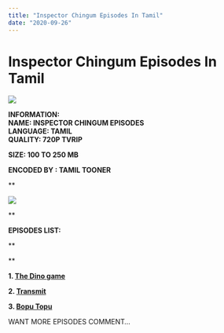 ```yaml
---
title: "Inspector Chingum Episodes In Tamil"
date: "2020-09-26"
---
```


# Inspector Chingum Episodes In Tamil

[![](https://cineeye.xyz/wp-content/uploads/2019/05/IC-3-1024x726.jpg)](https://cineeye.xyz/wp-content/uploads/2019/05/IC-3-1024x726.jpg)

**INFORMATION:  
NAME: INSPECTOR CHINGUM EPISODES  
LANGUAGE: TAMIL   
QUALITY: 720P TVRIP**

**SIZE: 100 TO 250 MB** 

**ENCODED BY : TAMIL TOONER**

**

[![](https://1.bp.blogspot.com/-o2soClLIwPE/X28SD5BNLqI/AAAAAAAAC74/C4MlbE5Y2ycroUkxDk99h-lqUW75iOR0ACLcBGAsYHQ/s320/Inspector{c48f4630022c0d57354920639953d21a0626fbbe35cb91b826b45669a52e752e}2BChingum.png)](https://1.bp.blogspot.com/-o2soClLIwPE/X28SD5BNLqI/AAAAAAAAC74/C4MlbE5Y2ycroUkxDk99h-lqUW75iOR0ACLcBGAsYHQ/s672/Inspector{c48f4630022c0d57354920639953d21a0626fbbe35cb91b826b45669a52e752e}2BChingum.png)

**

**EPISODES LIST:**

**



**

**1\. [The Dino game](https://drive.google.com/file/d/10J7jrvEdyVMPaWJpAH2UFCZ5wpT1zJmf/view?usp=drivesdk)**

**2\. [Transmit](https://drive.google.com/file/d/10PYPKASXCTtNIBzOUqT-yLfdfCuTx2_h/view?usp=drivesdk)**

**3\. [Bopu Topu](https://drive.google.com/file/d/10QdnEBxkEAFrfKo9vsJPQvlqL0jxsjsn/view?usp=drivesdk)**

WANT MORE EPISODES COMMENT…

